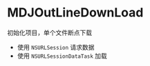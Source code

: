 # MDJOutLineDownLoad

初始化项目，单个文件断点下载

* 使用 ```NSURLSession``` 请求数据
* 使用 ```NSURLSessionDataTask``` 加载